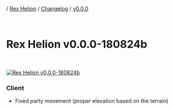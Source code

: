 / [Rex Helion](../../../) / [Changelog](../../) / [v0.0.0](../)

<br>

# Rex Helion v0.0.0-180824b

<br>

[![Rex Helion v0.0.0-180824b](http://img.youtube.com/vi/d4gtqIa6TuM/0.jpg)](http://www.youtube.com/watch?v=d4gtqIa6TuM "Rex Helion v0.0.0-180824b")

### Client ###

- Fixed party movement (proper elevation based on the terrain)

<br>
<br>
<br>
